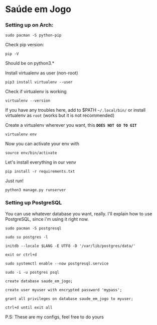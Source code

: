 # Saúde em Jogo

### Setting up on Arch:

```
sudo pacman -S python-pip
```

Check pip version:
```
pip -V
```
Should be on python3.*

Install virtualenv as user (non-root)
```
pip3 install virtualenv --user
```
 Check if virtualenv is working
 ```
virtualenv --version
 ```
 If you have any troubles here, add to $PATH `~/.local/bin/` or install virtualenv as `root` (works but it is not recommended)
 
 Create a virtualenv wherever you want, this __`DOES NOT GO TO GIT`__
 ```
virtualenv env
 ```
 Now you can activate your env with
 ```
source env/bin/activate
 ```
 Let's install everything in our venv
 ```
pip install -r requirements.txt
 ```
 Just run!
 ```
python3 manage.py runserver
 ```
 
 ### Setting up PostgreSQL
 
 You can use whatever database you want, really. I'll explain how to use PostgreSQL, since i'm using it right now.
 ```
 sudo pacman -S postgresql
 ```
  ```
 sudo su postgres -l
 ```
  ```
 initdb --locale $LANG -E UTF8 -D '/var/lib/postgres/data/'
 ```
  ```
 exit or ctrl+d
 ```
  ```
 sudo systemctl enable --now postgresql.service
 ```
 ```
 sudo -i -u postgres psql
 ```
 ```
 create database saude_em_jogo;
 ```
 ```
 create user myuser with encrypted password 'mypass';
 ```
 ```
 grant all privileges on database saude_em_jogo to myuser;
 ```
 ```
 ctrl+d until exit all
 ```
 P.S: These are my configs, feel free to do yours